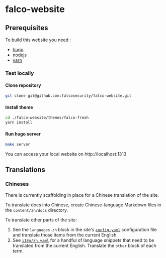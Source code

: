 # falco-website

## Prerequisites

To build this website you need :

* [hugo](https://gohugo.io/getting-started/installing/)
* [nodejs](https://nodejs.org/en/download/)
* [yarn](https://yarnpkg.com/lang/en/docs/install/#windows-stable)

### Test locally

#### Clone repository

```bash
git clone git@github.com:falcosecurity/falco-website.git
```

#### Install theme

```bash
cd ./falco-website/themes/falco-fresh
yarn install
```

#### Run hugo server

```bash
make server
```
You can access your local website on http://localhost:1313

## Translations

### Chineses

There is currently scaffolding in place for a Chinese translation of the site.

To translate docs into Chinese, create Chinese-language Markdown files in the `content/zh/docs` directory.

To translate other parts of the site:

1. See the `languages.zh` block in the site's [`config.yaml`](./config.yaml) configuration file and translate those items from the current English.
1. See [`i18n/zh.yaml`](./i18n/zh.yaml) for a handful of language snippets that need to be translated from the current English. Translate the `other` block of each term.